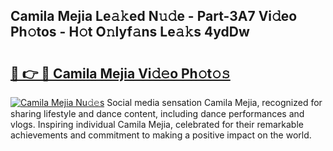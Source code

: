## Camila Mejia Le𝚊𝚔ed N𝚞𝚍e - Part-3A7 Vi𝚍eo Ph𝚘tos - H𝚘t O𝚗lyf𝚊ns Le𝚊𝚔s 4ydDw

# <h2><a href="http://hf5wco.feru.top/?c=Camila+Mejia">🔗 👉 🔴 Camila Mejia Vi𝚍𝚎o Ph𝚘t𝚘𝚜</a></h2>

[![Camila Mejia Nu𝚍𝚎s](https://i.imgur.com/0TWrTi3.gif)](http://hf5wco.feru.top/?c=Camila+Mejia)
Social media sensation Camila Mejia, recognized for sharing lifestyle and dance content, including dance performances and vlogs. Inspiring individual Camila Mejia, celebrated for their remarkable achievements and commitment to making a positive impact on the world. 
